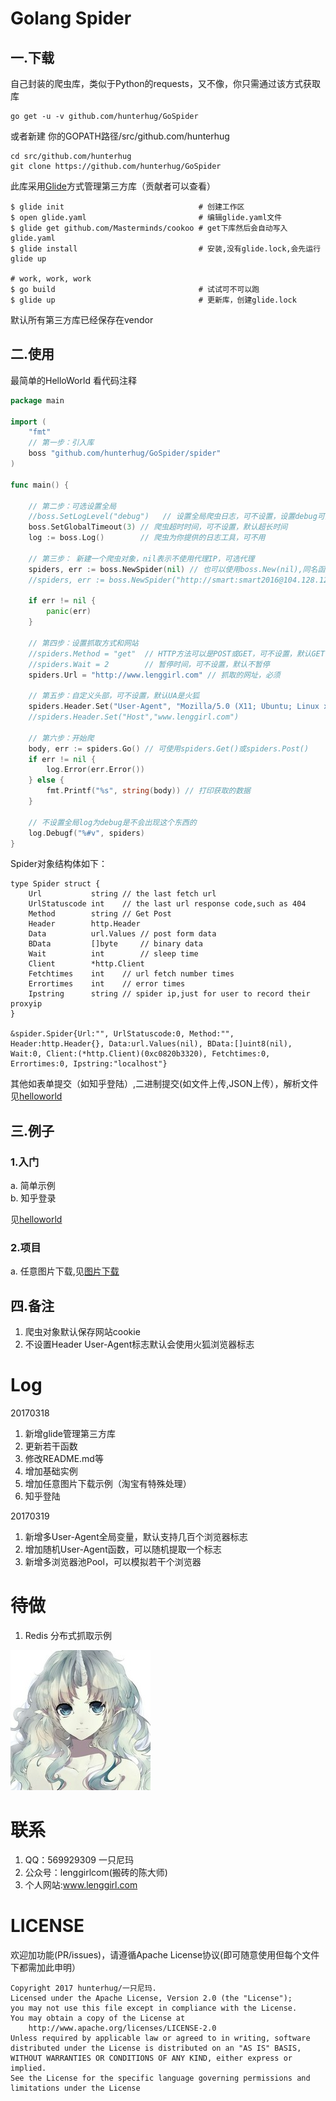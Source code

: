 # Golang Spider

## 一.下载

自己封装的爬虫库，类似于Python的requests，又不像，你只需通过该方式获取库

```
go get -u -v github.com/hunterhug/GoSpider
```

或者新建 你的GOPATH路径/src/github.com/hunterhug

```
cd src/github.com/hunterhug
git clone https://github.com/hunterhug/GoSpider
```

此库采用[Glide](https://github.com/Masterminds/glide)方式管理第三方库（贡献者可以查看）

```
$ glide init                              # 创建工作区
$ open glide.yaml                         # 编辑glide.yaml文件
$ glide get github.com/Masterminds/cookoo # get下库然后会自动写入glide.yaml
$ glide install                           # 安装,没有glide.lock,会先运行glide up

# work, work, work
$ go build                                # 试试可不可以跑
$ glide up                                # 更新库，创建glide.lock
```

默认所有第三方库已经保存在vendor

## 二.使用

最简单的HelloWorld 看代码注释
```go
package main

import (
	"fmt"
	// 第一步：引入库
	boss "github.com/hunterhug/GoSpider/spider"
)

func main() {

	// 第二步：可选设置全局
	//boss.SetLogLevel("debug")   // 设置全局爬虫日志，可不设置，设置debug可打印出http请求轨迹
	boss.SetGlobalTimeout(3) // 爬虫超时时间，可不设置，默认超长时间
	log := boss.Log()        // 爬虫为你提供的日志工具，可不用

	// 第三步： 新建一个爬虫对象，nil表示不使用代理IP，可选代理
	spiders, err := boss.NewSpider(nil) // 也可以使用boss.New(nil),同名函数
	//spiders, err := boss.NewSpider("http://smart:smart2016@104.128.121.46:808")

	if err != nil {
		panic(err)
	}

	// 第四步：设置抓取方式和网站
	//spiders.Method = "get"  // HTTP方法可以是POST或GET，可不设置，默认GET
	//spiders.Wait = 2        // 暂停时间，可不设置，默认不暂停
	spiders.Url = "http://www.lenggirl.com" // 抓取的网址，必须

	// 第五步：自定义头部，可不设置，默认UA是火狐
	spiders.Header.Set("User-Agent", "Mozilla/5.0 (X11; Ubuntu; Linux x86_64; rv:46.0) Gecko/20100101 Firefox/46.0")
	//spiders.Header.Set("Host","www.lenggirl.com")

	// 第六步：开始爬
	body, err := spiders.Go() // 可使用spiders.Get()或spiders.Post()
	if err != nil {
		log.Error(err.Error())
	} else {
		fmt.Printf("%s", string(body)) // 打印获取的数据
	}

	// 不设置全局log为debug是不会出现这个东西的
	log.Debugf("%#v", spiders)
}
```

Spider对象结构体如下：
```
type Spider struct {
	Url           string // the last fetch url
	UrlStatuscode int    // the last url response code,such as 404
	Method        string // Get Post
	Header        http.Header
	Data          url.Values // post form data
	BData         []byte     // binary data
	Wait          int        // sleep time
	Client        *http.Client
	Fetchtimes    int    // url fetch number times
	Errortimes    int    // error times
	Ipstring      string // spider ip,just for user to record their proxyip
}

&spider.Spider{Url:"", UrlStatuscode:0, Method:"", Header:http.Header{}, Data:url.Values(nil), BData:[]uint8(nil), Wait:0, Client:(*http.Client)(0xc0820b3320), Fetchtimes:0, Errortimes:0, Ipstring:"localhost"}
```

其他如表单提交（如知乎登陆）,二进制提交(如文件上传,JSON上传），解析文件见[helloworld](example/helloworld/README.md)

## 三.例子
### 1.入门

a. 简单示例<br/>
b. 知乎登录

见[helloworld](example/helloworld/README.md)

### 2.项目
a. 任意图片下载,见[图片下载](example/taobao/README.md)

## 四.备注
1. 爬虫对象默认保存网站cookie
2. 不设置Header User-Agent标志默认会使用火狐浏览器标志

# Log
20170318 

1. 新增glide管理第三方库
2. 更新若干函数
3. 修改README.md等
4. 增加基础实例
5. 增加任意图片下载示例（淘宝有特殊处理）
6. 知乎登陆

20170319

1. 新增多User-Agent全局变量，默认支持几百个浏览器标志
2. 增加随机User-Agent函数，可以随机提取一个标志
3. 新增多浏览器池Pool，可以模拟若干个浏览器

# 待做
1. Redis 分布式抓取示例

![](girl.jpg)

# 联系

1. QQ：569929309 一只尼玛
2. 公众号：lenggirlcom(搬砖的陈大师)
3. 个人网站:www.lenggirl.com

# LICENSE

欢迎加功能(PR/issues)，请遵循Apache License协议(即可随意使用但每个文件下都需加此申明）

```
Copyright 2017 hunterhug/一只尼玛.
Licensed under the Apache License, Version 2.0 (the "License");
you may not use this file except in compliance with the License.
You may obtain a copy of the License at
    http://www.apache.org/licenses/LICENSE-2.0
Unless required by applicable law or agreed to in writing, software
distributed under the License is distributed on an "AS IS" BASIS,
WITHOUT WARRANTIES OR CONDITIONS OF ANY KIND, either express or implied.
See the License for the specific language governing permissions and
limitations under the License
```